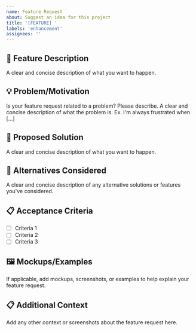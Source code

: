 ```yaml
---
name: Feature Request
about: Suggest an idea for this project
title: '[FEATURE] '
labels: 'enhancement'
assignees: ''
---
```


## 🚀 Feature Description
A clear and concise description of what you want to happen.

## 💡 Problem/Motivation
Is your feature request related to a problem? Please describe.
A clear and concise description of what the problem is. Ex. I'm always frustrated when [...]

## 🔧 Proposed Solution
A clear and concise description of what you want to happen.

## 🎯 Alternatives Considered
A clear and concise description of any alternative solutions or features you've considered.

## 📋 Acceptance Criteria
- [ ] Criteria 1
- [ ] Criteria 2
- [ ] Criteria 3

## 🖼️ Mockups/Examples
If applicable, add mockups, screenshots, or examples to help explain your feature request.

## 📋 Additional Context
Add any other context or screenshots about the feature request here. 